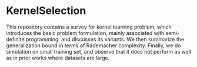 # KernelSelection
This repository contains a survey for kernel learning problem, which introduces the basic problem formulation, mainly associated with semi-definite programming, and discusses its variants. We then summarize the generalization bound in terms of Rademacher complexity. Finally, we do simulation on small training set, and observe that it does not perform as well as in prior works where datasets are large.
